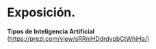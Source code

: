 # Exposición.

**Tipos de Inteligencia Artificial**
(https://prezi.com/view/sRRniHDdrdvpbCtWhiHa/)


